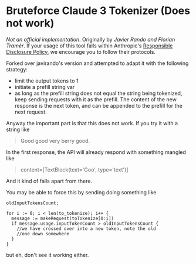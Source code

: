 # Bruteforce Claude 3 Tokenizer (Does not work)

_Not an official implementation_. Originally by _Javier Rando and Florian Tramèr_. If your usage of this tool falls within Anthropic's [Responsible Disclosure Policy](https://www.anthropic.com/responsible-disclosure-policy), we encourage you to follow their protocols.

Forked over javirando's version and attempted to adapt it with the following strategy:

- limit the output tokens to 1
- initiate a prefill string var
- as long as the prefill string does not equal the string being tokenized, keep sending requests with it as the prefill. The content of the new response is the next token, and can be appended to the prefill for the next request.

Anyway the important part is that this does not work. If you try it with a string like

>Good good very berry good.

In the first response, the API will already respond with something mangled like

>content=[TextBlock(text='Goo', type='text')]

And it kind of falls apart from there.

You may be able to force this by sending 
doing something like
```
oldInputTokensCount;

for i := 0; i < len(to_tokenize); i++ {
  message := makeRequest(toTokenize[0:i])
  if message.usage.inputTokenCount > oldInputTokensCount {
    //we have crossed over into a new token, note the old
    //one down somewhere
  }
}
```
but eh, don't see it working either.

